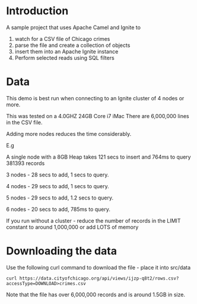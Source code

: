 # Introduction 

A sample project that uses Apache Camel and Ignite to 

1. watch for a CSV file of Chicago crimes
2. parse the file and create a collection of objects
3. insert them into an Apache Ignite instance
4. Perform selected reads using SQL filters

# Data
 
This demo is best run when connecting to an Ignite cluster of 4 nodes or more.

This was tested on a 4.0GHZ 24GB Core i7 iMac
There are 6,000,000 lines in the CSV file.
 
Adding more nodes reduces the time considerably.
 
 E.g 

 A single node with a 8GB Heap takes 121 secs to insert and 764ms to query 381393 records
 
 3 nodes - 28 secs to add, 1 secs to query.
 
 4 nodes - 29 secs to add, 1 secs to query.
 
 5 nodes - 29 secs to add, 1.2 secs to query.
 
 6 nodes - 20 secs to add, 785ms to query.
 
 If you run without a cluster - reduce the number of records in the LIMIT constant to around 1,000,000 or add LOTS of memory
 
# Downloading the data
  
 Use the following curl command to download the file - place it into src/data
 
 `curl https://data.cityofchicago.org/api/views/ijzp-q8t2/rows.csv?accessType=DOWNLOAD>crimes.csv`
 
 Note that the file has over 6,000,000 records and is around 1.5GB in size.
 
